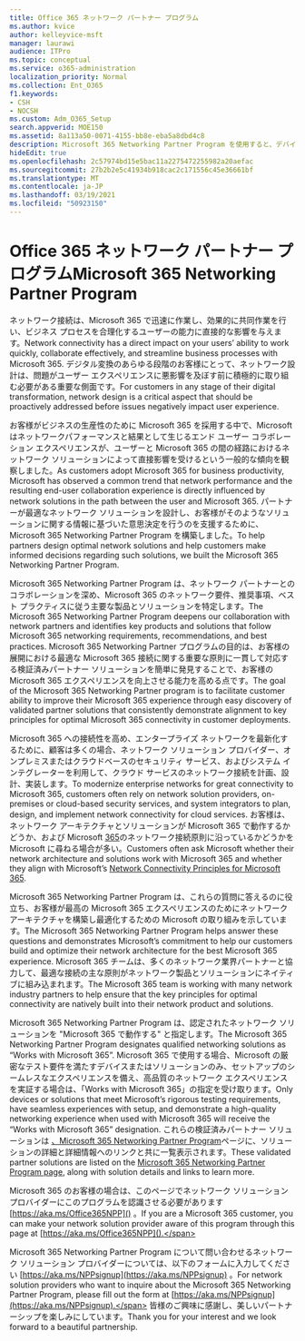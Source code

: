```yaml
---
title: Office 365 ネットワーク パートナー プログラム
ms.author: kvice
author: kelleyvice-msft
manager: laurawi
audience: ITPro
ms.topic: conceptual
ms.service: o365-administration
localization_priority: Normal
ms.collection: Ent_O365
f1.keywords:
- CSH
- NOCSH
ms.custom: Adm_O365_Setup
search.appverid: MOE150
ms.assetid: 8a113a50-0071-4155-bb8e-eba5a8dbd4c8
description: Microsoft 365 Networking Partner Program を使用すると、デバイスは Microsoft 365 での作業として認定されます。
hideEdit: true
ms.openlocfilehash: 2c57974bd15e5bac11a2275472255982a20aefac
ms.sourcegitcommit: 27b2b2e5c41934b918cac2c171556c45e36661bf
ms.translationtype: MT
ms.contentlocale: ja-JP
ms.lasthandoff: 03/19/2021
ms.locfileid: "50923150"
---
```

# <a name="microsoft-365-networking-partner-program"></a><span data-ttu-id="da85e-103">Office 365 ネットワーク パートナー プログラム</span><span class="sxs-lookup"><span data-stu-id="da85e-103">Microsoft 365 Networking Partner Program</span></span>

<span data-ttu-id="da85e-104">ネットワーク接続は、Microsoft 365 で迅速に作業し、効果的に共同作業を行い、ビジネス プロセスを合理化するユーザーの能力に直接的な影響を与えます。</span><span class="sxs-lookup"><span data-stu-id="da85e-104">Network connectivity has a direct impact on your users’ ability to work quickly, collaborate effectively, and streamline business processes with Microsoft 365.</span></span> <span data-ttu-id="da85e-105">デジタル変換のあらゆる段階のお客様にとって、ネットワーク設計は、問題がユーザー エクスペリエンスに悪影響を及ぼす前に積極的に取り組む必要がある重要な側面です。</span><span class="sxs-lookup"><span data-stu-id="da85e-105">For customers in any stage of their digital transformation, network design is a critical aspect that should be proactively addressed before issues negatively impact user experience.</span></span>

<span data-ttu-id="da85e-106">お客様がビジネスの生産性のために Microsoft 365 を採用する中で、Microsoft はネットワークパフォーマンスと結果として生じるエンド ユーザー コラボレーション エクスペリエンスが、ユーザーと Microsoft 365 の間の経路におけるネットワーク ソリューションによって直接影響を受けるという一般的な傾向を観察しました。</span><span class="sxs-lookup"><span data-stu-id="da85e-106">As customers adopt Microsoft 365 for business productivity, Microsoft has observed a common trend that network performance and the resulting end-user collaboration experience is directly influenced by network solutions in the path between the user and Microsoft 365.</span></span> <span data-ttu-id="da85e-107">パートナーが最適なネットワーク ソリューションを設計し、お客様がそのようなソリューションに関する情報に基づいた意思決定を行うのを支援するために、Microsoft 365 Networking Partner Program を構築しました。</span><span class="sxs-lookup"><span data-stu-id="da85e-107">To help partners design optimal network solutions and help customers make informed decisions regarding such solutions, we built the Microsoft 365 Networking Partner Program.</span></span>

<span data-ttu-id="da85e-108">Microsoft 365 Networking Partner Program は、ネットワーク パートナーとのコラボレーションを深め、Microsoft 365 のネットワーク要件、推奨事項、ベスト プラクティスに従う主要な製品とソリューションを特定します。</span><span class="sxs-lookup"><span data-stu-id="da85e-108">The Microsoft 365 Networking Partner Program deepens our collaboration with network partners and identifies key products and solutions that follow Microsoft 365 networking requirements, recommendations, and best practices.</span></span> <span data-ttu-id="da85e-109">Microsoft 365 Networking Partner プログラムの目的は、お客様の展開における最適な Microsoft 365 接続に関する重要な原則に一貫して対応する検証済みパートナー ソリューションを簡単に発見することで、お客様の Microsoft 365 エクスペリエンスを向上させる能力を高める点です。</span><span class="sxs-lookup"><span data-stu-id="da85e-109">The goal of the Microsoft 365 Networking Partner program is to facilitate customer ability to improve their Microsoft 365 experience through easy discovery of validated partner solutions that consistently demonstrate alignment to key principles for optimal Microsoft 365 connectivity in customer deployments.</span></span>

<span data-ttu-id="da85e-110">Microsoft 365 への接続性を高め、エンタープライズ ネットワークを最新化するために、顧客は多くの場合、ネットワーク ソリューション プロバイダー、オンプレミスまたはクラウドベースのセキュリティ サービス、およびシステム インテグレーターを利用して、クラウド サービスのネットワーク接続を計画、設計、実装します。</span><span class="sxs-lookup"><span data-stu-id="da85e-110">To modernize enterprise networks for great connectivity to Microsoft 365, customers often rely on network solution providers, on-premises or cloud-based security services, and system integrators to plan, design, and implement network connectivity for cloud services.</span></span> <span data-ttu-id="da85e-111">お客様は、ネットワーク アーキテクチャとソリューションが Microsoft 365 で動作するかどうか、および Microsoft [365](./microsoft-365-network-connectivity-principles.md)のネットワーク接続原則に沿っているかどうかを Microsoft に尋ねる場合が多い。</span><span class="sxs-lookup"><span data-stu-id="da85e-111">Customers often ask Microsoft whether their network architecture and solutions work with Microsoft 365 and whether they align with Microsoft’s [Network Connectivity Principles for Microsoft 365](./microsoft-365-network-connectivity-principles.md).</span></span>

<span data-ttu-id="da85e-112">Microsoft 365 Networking Partner Program は、これらの質問に答えるのに役立ち、お客様が最高の Microsoft 365 エクスペリエンスのためにネットワーク アーキテクチャを構築し最適化するための Microsoft の取り組みを示しています。</span><span class="sxs-lookup"><span data-stu-id="da85e-112">The Microsoft 365 Networking Partner Program helps answer these questions and demonstrates Microsoft’s commitment to help our customers build and optimize their network architecture for the best Microsoft 365 experience.</span></span> <span data-ttu-id="da85e-113">Microsoft 365 チームは、多くのネットワーク業界パートナーと協力して、最適な接続の主な原則がネットワーク製品とソリューションにネイティブに組み込まれます。</span><span class="sxs-lookup"><span data-stu-id="da85e-113">The Microsoft 365 team is working with many network industry partners to help ensure that the key principles for optimal connectivity are natively built into their network product and solutions.</span></span>

<span data-ttu-id="da85e-114">Microsoft 365 Networking Partner Program は、認定されたネットワーク ソリューションを "Microsoft 365 で動作する" と指定します。</span><span class="sxs-lookup"><span data-stu-id="da85e-114">The Microsoft 365 Networking Partner Program designates qualified networking solutions as “Works with Microsoft 365”.</span></span> <span data-ttu-id="da85e-115">Microsoft 365 で使用する場合、Microsoft の厳密なテスト要件を満たすデバイスまたはソリューションのみ、セットアップのシームレスなエクスペリエンスを備え、高品質のネットワーク エクスペリエンスを実証する場合は、「Works with Microsoft 365」の指定を受け取ります。</span><span class="sxs-lookup"><span data-stu-id="da85e-115">Only devices or solutions that meet Microsoft’s rigorous testing requirements, have seamless experiences with setup, and demonstrate a high-quality networking experience when used with Microsoft 365 will receive the “Works with Microsoft 365” designation.</span></span> <span data-ttu-id="da85e-116">これらの検証済みパートナー ソリューションは [、Microsoft 365 Networking Partner Program](https://www.microsoft.com/microsoft-365/partners/O365networkingpartners)ページに、ソリューションの詳細と詳細情報へのリンクと共に一覧表示されます。</span><span class="sxs-lookup"><span data-stu-id="da85e-116">These validated partner solutions are listed on the [Microsoft 365 Networking Partner Program page](https://www.microsoft.com/microsoft-365/partners/O365networkingpartners), along with solution details and links to learn more.</span></span>

<span data-ttu-id="da85e-117">Microsoft 365 のお客様の場合は、このページでネットワーク ソリューション プロバイダーにこのプログラムを認識させる必要があります [https://aka.ms/Office365NPP]() 。</span><span class="sxs-lookup"><span data-stu-id="da85e-117">If you are a Microsoft 365 customer, you can make your network solution provider aware of this program through this page at [https://aka.ms/Office365NPP]().</span></span>

<span data-ttu-id="da85e-118">Microsoft 365 Networking Partner Program について問い合わせるネットワーク ソリューション プロバイダーについては、以下のフォームに入力してください [https://aka.ms/NPPsignup](https://aka.ms/NPPsignup) 。</span><span class="sxs-lookup"><span data-stu-id="da85e-118">For network solution providers who want to inquire about the Microsoft 365 Networking Partner Program, please fill out the form at [https://aka.ms/NPPsignup](https://aka.ms/NPPsignup).</span></span> <span data-ttu-id="da85e-119">皆様のご興味に感謝し、美しいパートナーシップを楽しみにしています。</span><span class="sxs-lookup"><span data-stu-id="da85e-119">Thank you for your interest and we look forward to a beautiful partnership.</span></span>